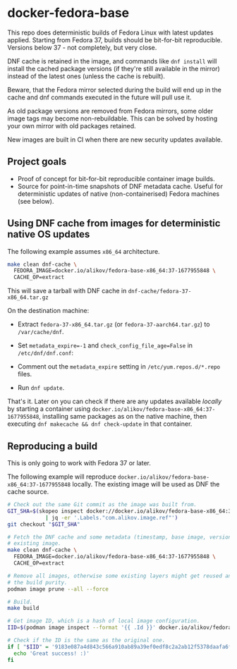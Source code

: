 # docker-fedora-base

This repo does deterministic builds of Fedora Linux with latest updates
applied. Starting from Fedora 37, builds should be bit-for-bit reproducible.
Versions below 37 - not completely, but very close.

DNF cache is retained in the image, and commands like `dnf install` will
install the cached package versions (if they're still available in the mirror)
instead of the latest ones (unless the cache is rebuilt).

Beware, that the Fedora mirror selected during the build will end up in the
cache and dnf commands executed in the future will pull use it.

As old package versions are removed from Fedora mirrors, some older image
tags may become non-rebuildable. This can be solved by hosting your
own mirror with old packages retained.

New images are built in CI when there are new security updates available.

## Project goals

- Proof of concept for bit-for-bit reproducible container image builds.
- Source for point-in-time snapshots of DNF metadata cache. Useful for
  deterministic updates of native (non-containerised) Fedora machines (see
  below).

## Using DNF cache from images for deterministic native OS updates

The following example assumes `x86_64` architecture.

```sh
make clean dnf-cache \
  FEDORA_IMAGE=docker.io/alikov/fedora-base-x86_64:37-1677955848 \
  CACHE_OP=extract
```
This will save a tarball with DNF cache in `dnf-cache/fedora-37-x86_64.tar.gz`

On the destination machine:

- Extract `fedora-37-x86_64.tar.gz` (or `fedora-37-aarch64.tar.gz`)
  to `/var/cache/dnf`.

- Set `metadata_expire=-1` and `check_config_file_age=False`
  in `/etc/dnf/dnf.conf`:

- Comment out the `metadata_expire` setting in `/etc/yum.repos.d/*.repo` files.

- Run `dnf update`.

That's it. Later on you can check if there are any updates available _locally_
by starting a container using `docker.io/alikov/fedora-base-x86_64:37-1677955848`,
installing same packages as on the native machine, then executing
`dnf makecache && dnf check-update` in that container.


## Reproducing a build

This is only going to work with Fedora 37 or later.

The following example will reproduce
`docker.io/alikov/fedora-base-x86_64:37-1677955848` locally. The existing image
will be used as DNF the cache source.

```sh
# Check out the same Git commit as the image was built from.
GIT_SHA=$(skopeo inspect docker://docker.io/alikov/fedora-base-x86_64:37-1677955848 \
            | jq -er '.Labels."com.alikov.image.ref"')
git checkout "$GIT_SHA"

# Fetch the DNF cache and some metadata (timestamp, base image, version) from the
# existing image.
make clean dnf-cache \
  FEDORA_IMAGE=docker.io/alikov/fedora-base-x86_64:37-1677955848 \
  CACHE_OP=extract

# Remove all images, otherwise some existing layers might get reused and affect
# the build purity.
podman image prune --all --force

# Build.
make build

# Get image ID, which is a hash of local image configuration.
IID=$(podman image inspect --format '{{ .Id }}' docker.io/alikov/fedora-base-x86_64:37-1677955848)

# Check if the ID is the same as the original one.
if [ "$IID" = '9183e087a4d843c566a910ab89a39ef0edf8c2a2ab12f5378daafa6f0e68943e' ]; then
  echo 'Great success! :)'
fi
```

